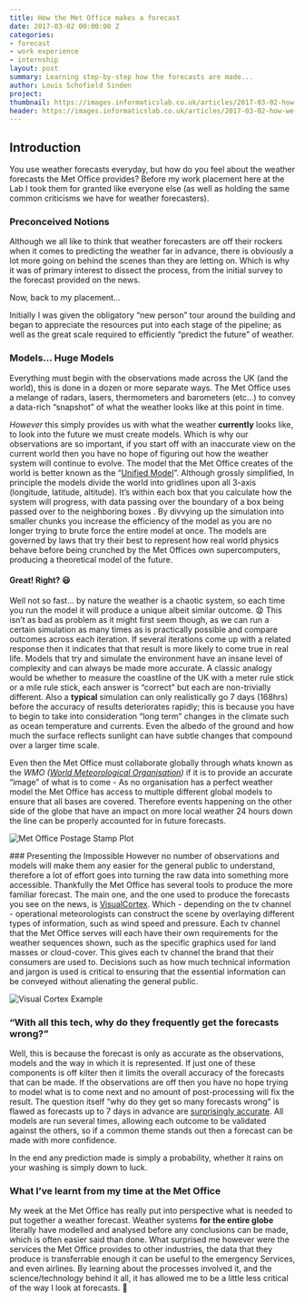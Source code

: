 ```yaml
---
title: How the Met Office makes a forecast
date: 2017-03-02 00:00:00 Z
categories:
- forecast
- work experience
- internship
layout: post
summary: Learning step-by-step how the forecasts are made...
author: Louis Schofield Sinden
project:
thumbnail: https://images.informaticslab.co.uk/articles/2017-03-02-how-we-make-a-forecast/thumb.png 
header: https://images.informaticslab.co.uk/articles/2017-03-02-how-we-make-a-forecast/header.png 
---
```


## **Introduction** 
You use weather forecasts everyday, but how do you feel about the weather forecasts the Met Office provides? Before my work placement here at the Lab I took them for granted like everyone else (as well as holding the same common criticisms we have for weather forecasters).


### Preconceived Notions
Although we all like to think that weather forecasters are off their rockers when it comes to predicting the weather far in advance, there is obviously a lot more going on behind the scenes than they are letting on.
Which is why it was of primary interest to dissect the process, from the initial survey to the forecast provided on the news.

Now, back to my placement...

Initially I was given the obligatory “new person” tour around the building and began to appreciate the resources put into each stage of the pipeline; as well as the great scale required to efficiently “predict the future” of weather.

### Models… Huge Models
Everything must begin with the observations made across the UK (and the world), this is done in a dozen or more separate ways. The Met Office uses a melange of radars, lasers, thermometers and barometers (etc…) to convey a data-rich “snapshot” of what the weather looks like at this point in time.

*However* this simply provides us with what the weather **currently** looks like, to look into the future we must create models. Which is why our observations are so important, if you start off with an inaccurate view on the current world then you have no hope of figuring out how the weather system will continue to evolve. The model that the Met Office creates of the world is better known as the “[Unified Model](http://www.metoffice.gov.uk/research/modelling-systems/unified-model)”.
Although grossly simplified, In principle the models divide the world into gridlines upon all 3-axis (longitude, latitude, altitude). It’s within each box that you calculate how the system will progress, with data passing over the boundary of a box being passed over to the neighboring boxes . By divvying up the simulation into smaller chunks you increase the efficiency of the model as you are no longer trying to brute force the entire model at once. The models are governed by laws that try their best to represent how real world physics behave before being crunched by the Met Offices own supercomputers, producing a theoretical model of the future.

#### Great! Right? 😃
Well not so fast... by nature the weather is a chaotic system, so each time you run the model it will produce a unique albeit similar outcome. 😧 This isn’t as bad as problem as it might first seem though, as we can run a certain simulation as many times as is practically possible and compare outcomes across each iteration. If several iterations come up with a related response then it indicates that that result is more likely to come true in real life.
Models that try and simulate the environment have an insane level of complexity and can always be made more accurate. A classic analogy would be whether to measure the coastline of the UK with a meter rule stick or a mile rule stick, each answer is “correct” but each are non-trivially different. Also a **typical** simulation can only realistically go 7 days (168hrs) before the accuracy of results deteriorates rapidly; this is because you have to begin to take into consideration “long term” changes in the climate such as ocean temperature and currents. Even the albedo of the ground and how much the surface reflects sunlight can have subtle changes that compound over a larger time scale.

Even then the Met Office must collaborate globally through whats known as the *WMO ([World Meteorological Organisation](http://www.wmo.int/pages/index_en.html))* if it is to provide an accurate “image” of what is to come - As no organisation has a perfect weather model the Met Office has access to multiple different global models to ensure that all bases are covered. Therefore events happening on the other side of the globe that have an impact on more local weather 24 hours down the line can be properly accounted for in future forecasts.

![Met Office Postage Stamp Plot](https://images.informaticslab.co.uk/articles/2017-03-02-how-we-make-a-forecast/ensemble.png)

### Presenting the Impossible
However no number of observations and models will make them any easier for the general public to understand, therefore a lot of effort goes into turning the raw data into something more accessible. Thankfully the Met Office has several tools to produce the more familiar forecast. The main one, and the one used to produce the forecasts you see on the news, is [VisualCortex](http://www.metoffice.gov.uk/services/media/graphics). Which - depending on the tv channel - operational meteorologists can construct the scene by overlaying different types of information, such as wind speed and pressure. 
Each tv channel that the Met Office serves will each have their own requirements for the weather sequences shown, such as the specific graphics used for land masses or cloud-cover. This gives each tv channel the brand that their consumers are used to. Decisions such as how much technical information and jargon is used is critical to ensuring that the essential information can be conveyed without alienating the general public.

![Visual Cortex Example](https://images.informaticslab.co.uk/articles/2017-03-02-how-we-make-a-forecast/visual-cortex.png)

### “With all this tech, why do they frequently get the forecasts wrong?”
Well, this is because the forecast is only as accurate as the observations, models and the way in which it is represented. If just one of these components is off kilter then it limits the overall accuracy of the forecasts that can be made. If the observations are off then you have no hope trying to model what is to come next and no amount of post-processing will fix the result.
The question itself “why do they get so many forecasts wrong” is flawed as forecasts up to 7 days in advance are [surprisingly accurate](http://www.metoffice.gov.uk/about-us/who/accuracy/forecasts). All models are run several times, allowing each outcome to be validated against the others, so if a common theme stands out then a forecast can be made with more confidence. 

In the end any prediction made is simply a probability, whether it rains on your washing is simply down to luck.


### What I’ve learnt from my time at the Met Office
My week at the Met Office has really put into perspective what is needed to put together a weather forecast. Weather systems **for the entire globe** literally have modelled and analysed before any conclusions can be made, which is often easier said than done. What surprised me however were the services the Met Office provides to other industries, the data that they produce is transferrable enough it can be useful to the emergency Services, and even airlines.
By learning about the processes involved it, and the science/technology behind it all, it has allowed me to be a little less critical of the way I look at forecasts. 🐙
